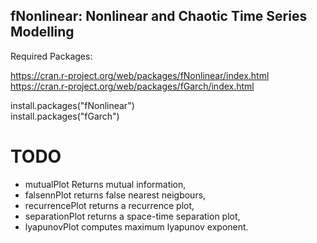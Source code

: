 fNonlinear: Nonlinear and Chaotic Time Series Modelling
-------

Required Packages: 

https://cran.r-project.org/web/packages/fNonlinear/index.html  
https://cran.r-project.org/web/packages/fGarch/index.html  

install.packages("fNonlinear")   
install.packages("fGarch")   


# TODO 
* mutualPlot Returns mutual information,  
* falsennPlot returns false nearest neigbours,  
* recurrencePlot returns a recurrence plot,  
* separationPlot returns a space-time separation plot,  
* lyapunovPlot computes maximum lyapunov exponent.  

